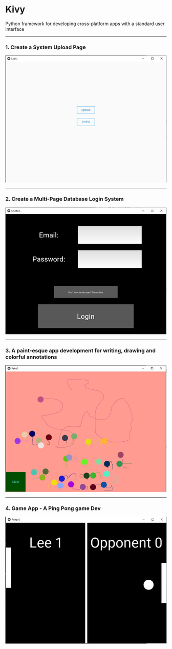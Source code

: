 # Kivy
Python framework for developing cross-platform apps with a standard user interface

***
### 1. Create a System Upload Page

![images1](images/gui.JPG)

*** 
### 2. Create a Multi-Page Database Login System

![images2](images/multi_page_login.JPG)

***
### 3. A paint-esque app development for writing, drawing and colorful annotations

![images3](images/paint.JPG)

***
### 4. Game App - A Ping Pong game Dev

![images4](images/pong.JPG)

